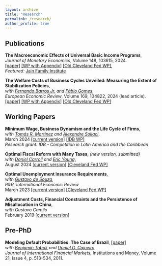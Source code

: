 ```yaml
---
layout: archive
title: "Research"
permalink: /research/
author_profile: true
---
```


## Publications

**The Macroeconomic Effects of Universal Basic Income Programs**,      
*Journal of Monetary Economics*, Volume 148, 103615, 2024.     
[[paper]](https://doi.org/10.1016/j.jmoneco.2024.103615) [[WP with Appendix]](https://avdluduvice.github.io/files/Luduvice_UBI_June24_final.pdf) [[Old Cleveland Fed WP]](https://doi.org/10.26509/frbc-wp-202121),   
*Featured:* [Jain Family Institute](https://www.jainfamilyinstitute.org/projects/parts/a-critical-review-of-macroeconomic-models-for-guaranteed-income-and-the-child-tax-credit/) 

**The Welfare Costs of Business Cycles Unveiled: Measuring the Extent of Stabilization Policies**,           
*with [Fernando Barros Jr.](https://sites.google.com/view/fernandobarros/home?authuser=0) and [Fábio Gomes](https://sites.google.com/site/fabiogomesecon/)*,   
*European Economic Review*, Volume 169, 104822, 2024 (lead article).  
[[paper]](https://doi.org/10.1016/j.euroecorev.2024.104822) [[WP with Appendix]](https://avdluduvice.github.io/files/Barros_etal_CEF_June24.pdf) [[Old Cleveland Fed WP]](https://doi.org/10.26509/frbc-wp-202114r2)

## Working Papers

**Minimum Wage, Business Dynamism and the Life Cycle of Firms**,    
*with [Tomás R. Martínez](https://tomasrm.github.io/) and [Alexandre Sollaci](https://sites.google.com/view/alexandresollaci/home)*,   
March 2024 [[current version]](https://avdluduvice.github.io/files/LMS_MinimumWage_Mar24.pdf) [[IDB WP]](http://dx.doi.org/10.18235/0012849)  
*Research grant: IDB - Competition in Latin America and the Caribbean*   

**Optimal Fiscal Reform with Many Taxes**, *(new version, submitted)*     
*with [Daniel Carroll](https://sites.google.com/site/dcarrolleconomics/home) and [Eric Young](https://sites.google.com/view/ericyoung/home)*,    
August 2024 [[current version]](https://avdluduvice.github.io/files/CLY_ManyTaxes_Aug24.pdf)  [[Cleveland Fed WP]](https://doi.org/10.26509/frbc-wp-202307r)   
 
**Optimal Unemployment Insurance Requirements**,      
*with [Gustavo de Souza](https://www.gustavodesouza.net/home)*,   
*R&R, International Economic Review*   
March 2023 [[current version]](https://avdluduvice.github.io/files/deSouza_Luduvice_OptimalUIR_March23.pdf) [[Cleveland Fed WP]](https://doi.org/10.26509/frbc-wp-202210r) 

**Adjustment Costs, Financial Constraints and the Persistence of Misallocation in China**,    
*with Gustavo Camilo*   
February 2019 [[current version]](https://avdluduvice.github.io/files/misallocation_Camilo_and_Luduvice_2018.pdf)   


## Pre-PhD

**Modeling Default Probabilities: The Case of Brazil**, [[paper]](https://www.sciencedirect.com/science/article/abs/pii/S1042443111000084?via%3Dihub)   
*with [Benjamin Tabak](https://scholar.google.com/citations?user=OHSmd3AAAAAJ&hl=en) and [Daniel O. Cajueiro](https://sites.google.com/site/danielocajueiro/home)*    
*Journal of International Financial Markets*, Institutions and Money, Volume 21, Issue 4, p. 513-534, 2011.   
